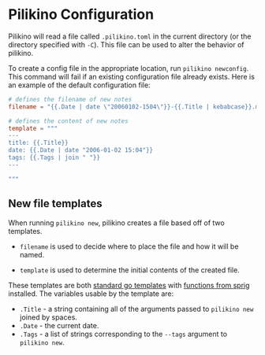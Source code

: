 # Pilikino Configuration

Pilikino will read a file called `.pilikino.toml` in the current directory (or the directory specified with `-C`). This file can be used to alter the behavior of pilikino.

To create a config file in the appropriate location, run `pilikino newconfig`. This command will fail if an existing configuration file already exists. Here is an example of the default configuration file:

```toml
# defines the filename of new notes
filename = "{{.Date | date \"20060102-1504\"}}-{{.Title | kebabcase}}.md"

# defines the content of new notes
template = """
---
title: {{.Title}}
date: {{.Date | date "2006-01-02 15:04"}}
tags: {{.Tags | join " "}}
---

"""
```

## New file templates

When running `pilikino new`, pilikino creates a file based off of two templates.

- `filename` is used to decide where to place the file and how it will be named.

- `template` is used to determine the initial contents of the created file.

These templates are both [standard go templates](https://golang.org/pkg/text/template/) with [functions from sprig](https://masterminds.github.io/sprig/) installed. The variables usable by the template are:

- `.Title` - a string containing all of the arguments passed to `pilikino new` joined by spaces.
- `.Date` - the current date.
- `.Tags` - a list of strings corresponding to the `--tags` argument to `pilikino new`.